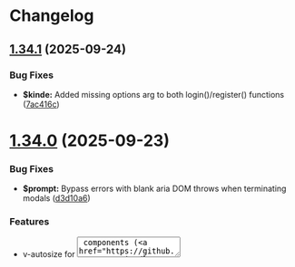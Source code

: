 # Changelog

## [1.34.1](https://github.com/MomsFriendlyDevCo/Vitel/compare/v1.34.0...v1.34.1) (2025-09-24)


### Bug Fixes

* **$kinde:** Added missing options arg to both login()/register() functions ([7ac416c](https://github.com/MomsFriendlyDevCo/Vitel/commit/7ac416caec20a3ecaf973478629a96c523f94818))

# [1.34.0](https://github.com/MomsFriendlyDevCo/Vitel/compare/v1.33.2...v1.34.0) (2025-09-23)


### Bug Fixes

* **$prompt:** Bypass errors with blank aria DOM throws when terminating modals ([d3d10a6](https://github.com/MomsFriendlyDevCo/Vitel/commit/d3d10a6559ec16e03673022149d53e53c71413a8))


### Features

* v-autosize for <textarea/> components ([2d41148](https://github.com/MomsFriendlyDevCo/Vitel/commit/2d41148d75620923f79a91fce13ce833e0b511bd))

## [1.33.2](https://github.com/MomsFriendlyDevCo/Vitel/compare/v1.33.1...v1.33.2) (2025-09-22)


### Bug Fixes

* **v-table:** Allow disabling of foreground loader ([5ff83f6](https://github.com/MomsFriendlyDevCo/Vitel/commit/5ff83f601be3366300ad5bd810ba662f531ae85a))

## [1.33.1](https://github.com/MomsFriendlyDevCo/Vitel/compare/v1.33.0...v1.33.1) (2025-09-17)

# [1.33.0](https://github.com/MomsFriendlyDevCo/Vitel/compare/v1.32.0...v1.33.0) (2025-09-17)


### Features

* <status-progression/> component ([1b5e0e6](https://github.com/MomsFriendlyDevCo/Vitel/commit/1b5e0e69da6fe6712b107c01e3be9bc702b62ebe))

# [1.32.0](https://github.com/MomsFriendlyDevCo/Vitel/compare/v1.31.0...v1.32.0) (2025-09-16)


### Bug Fixes

* **$prompt:** Debug artefact ([7fd8b3d](https://github.com/MomsFriendlyDevCo/Vitel/commit/7fd8b3d54de892d1cea4a774e39d1aebf7bf6cc0))
* **$toast:** Added missing "info" type ([1fa4a1a](https://github.com/MomsFriendlyDevCo/Vitel/commit/1fa4a1adfc042959dc9f04f1801a22b4005eca31))

# [1.31.0](https://github.com/MomsFriendlyDevCo/Vitel/compare/v1.30.0...v1.31.0) (2025-09-09)


### Bug Fixes

* **<btn-states>:** Wrong method used to determine if a state is tolerable ([3f1ffd8](https://github.com/MomsFriendlyDevCo/Vitel/commit/3f1ffd8a20638682b5aaccf9d315859a9955182b))


### Features

* **<date-picker>:** More useful debugging when passing <date-picker> an invalid or non-parsable date ([c904e86](https://github.com/MomsFriendlyDevCo/Vitel/commit/c904e86139c30d74a3f6b979e0c1d27e8a635d3d))

# [1.30.0](https://github.com/MomsFriendlyDevCo/Vitel/compare/v1.29.0...v1.30.0) (2025-09-09)


### Bug Fixes

* **<date-picker>:** Date picker component can now handle null / empty values ([46c432e](https://github.com/MomsFriendlyDevCo/Vitel/commit/46c432e8cc59ae0ec0388e9e4411877b648fc4bf))
* **<digest>:** Better handling for <digest :cache :field="*"> ([74c5f90](https://github.com/MomsFriendlyDevCo/Vitel/commit/74c5f909c6d09e6b22e4876c1d8a6bd041be83f3))


### Features

* <stat-display> widget ([5018efc](https://github.com/MomsFriendlyDevCo/Vitel/commit/5018efc94050df500faaa35c3097d3208c2e96a7))

# [1.29.0](https://github.com/MomsFriendlyDevCo/Vitel/compare/v1.28.0...v1.29.0) (2025-08-25)


### Bug Fixes

* **<v-table>:** $props.foregroundLoader ignored during v-table bootstrap ([cb25f12](https://github.com/MomsFriendlyDevCo/Vitel/commit/cb25f121c2ed598a143559f18aafe0e926e4ead3))


### Features

* **<digest>:** Now has :cache + :cache-key for simple key-val (via URL) data caching ([8e40d7c](https://github.com/MomsFriendlyDevCo/Vitel/commit/8e40d7c7f0a5c58df6fcf14da0c2a776abd8b1d4))

# [1.28.0](https://github.com/MomsFriendlyDevCo/Vitel/compare/v1.27.1...v1.28.0) (2025-08-22)


### Bug Fixes

* **<date-picker>:** More misc fixes for <date-picker/> ([3829d5c](https://github.com/MomsFriendlyDevCo/Vitel/commit/3829d5c2ec2f9bf3b45d4674f33a625f43b339d3))
* **<table-of-contents/>:** Spelling ([e2ed891](https://github.com/MomsFriendlyDevCo/Vitel/commit/e2ed8914525d0e9b4e5bc4e28e2225610417bed2))


### Features

* **<date-picker>:** Added more date formats ([c0693cf](https://github.com/MomsFriendlyDevCo/Vitel/commit/c0693cfbec3a8042c4e6b60df412f141caf99435))
* **$authKinde:** appendAuthenticationHeader flag ([16fbe30](https://github.com/MomsFriendlyDevCo/Vitel/commit/16fbe30dc8ec8765121df5a6a80fe573f5031560))

## [1.27.1](https://github.com/MomsFriendlyDevCo/Vitel/compare/v1.27.0...v1.27.1) (2025-07-31)


### Bug Fixes

* File upload AND state saving now working ([2b67082](https://github.com/MomsFriendlyDevCo/Vitel/commit/2b67082b6ac79c3a273d283b4933e1a816acc5c4))

# [1.27.0](https://github.com/MomsFriendlyDevCo/Vitel/compare/v1.26.0...v1.27.0) (2025-07-31)


### Bug Fixes

* Issues with saving in nested dir (e.g. `data.json/data.json`) ([61d17e8](https://github.com/MomsFriendlyDevCo/Vitel/commit/61d17e830efacfef98500fe888107f6bb242b686))
* Rebuild package-lock ([d59dd77](https://github.com/MomsFriendlyDevCo/Vitel/commit/d59dd774a61ea5bd8613f9401aeb10097a1ee30e))


### Features

* <date-picker> ([19dfdd8](https://github.com/MomsFriendlyDevCo/Vitel/commit/19dfdd8c65b252895e2d909812a1600592712d58))

# [1.26.0](https://github.com/MomsFriendlyDevCo/Vitel/compare/v1.25.2...v1.26.0) (2025-07-27)


### Bug Fixes

* **<btn-promise/>:** Handle $props.min-time even if the action promise throws ([243da7d](https://github.com/MomsFriendlyDevCo/Vitel/commit/243da7d1b1ffdd908112344e2d9c5d330865d808))
* **<table-of-contents-floating>:** Dont try to bind on element if the DOM isnt available - fixes issues where Vue throws while trying to load the component ([4d7f007](https://github.com/MomsFriendlyDevCo/Vitel/commit/4d7f00724b8e30c2fad06847bab92322392e25c8))


### Features

* <btn-floating-bar> - mainly just some SCSS wrapping code ([965c763](https://github.com/MomsFriendlyDevCo/Vitel/commit/965c76390591c87f3f91bb5e81c62d34caf6c4e3))
* <table-of-contents-floating/> ([1354fe5](https://github.com/MomsFriendlyDevCo/Vitel/commit/1354fe56d4ba65e4ae0dd4ad1a30ae76b1c79fd8))
* PoC <timeline> display ([b76bfeb](https://github.com/MomsFriendlyDevCo/Vitel/commit/b76bfebd9ec6a2f96a94d23455590aa6fe26a930))
* v-shortcut (untested) ([5411b52](https://github.com/MomsFriendlyDevCo/Vitel/commit/5411b520a378950272458b497ef452845505d7bf))

## [1.25.2](https://github.com/MomsFriendlyDevCo/Vitel/compare/v1.25.0...v1.25.2) (2025-07-25)


### Bug Fixes

* **$auth:** NPM bump for Kinde + some minor Vue tweaks ([b490eaa](https://github.com/MomsFriendlyDevCo/Vitel/commit/b490eaa54992d3eab6614d6afd5daf34cf560243))
* Metadata population on files in folder ([78bfab8](https://github.com/MomsFriendlyDevCo/Vitel/commit/78bfab84e73869bf96f7ff2e122ed0668227ace5))
* More robust handling of file upload paths ([4630a3d](https://github.com/MomsFriendlyDevCo/Vitel/commit/4630a3dae08c517a3cede9891f28f3ee0ba61804))

## [1.25.1](https://github.com/MomsFriendlyDevCo/Vitel/compare/v1.25.0...v1.25.1) (2025-07-25)


### Bug Fixes

* **$auth:** NPM bump for Kinde + some minor Vue tweaks ([b490eaa](https://github.com/MomsFriendlyDevCo/Vitel/commit/b490eaa54992d3eab6614d6afd5daf34cf560243))
* Metadata population on files in folder ([78bfab8](https://github.com/MomsFriendlyDevCo/Vitel/commit/78bfab84e73869bf96f7ff2e122ed0668227ace5))
* More robust handling of file upload paths ([4630a3d](https://github.com/MomsFriendlyDevCo/Vitel/commit/4630a3dae08c517a3cede9891f28f3ee0ba61804))

# [1.25.0](https://github.com/MomsFriendlyDevCo/Vitel/compare/v1.24.0...v1.25.0) (2025-07-04)


### Features

* <table-of-contents-{area,display,section}/> ([9a64c59](https://github.com/MomsFriendlyDevCo/Vitel/commit/9a64c59abb8ae75295699555d7431e82f6fcd2d8))

# [1.24.0](https://github.com/MomsFriendlyDevCo/Vitel/compare/v1.23.2...v1.24.0) (2025-07-04)


### Features

* <btn-states/> can now also act as a dropdown button ([07ad03d](https://github.com/MomsFriendlyDevCo/Vitel/commit/07ad03de2afc11116b3441b572e812ed82b226c6))

## [1.23.2](https://github.com/MomsFriendlyDevCo/Vitel/compare/v1.23.1...v1.23.2) (2025-07-02)


### Bug Fixes

* **v-table:** Make <v-table> default to using `app.service().baseURL` if its present while bootstrapping ([e6eb8b9](https://github.com/MomsFriendlyDevCo/Vitel/commit/e6eb8b938f31753033f887b154ee7d963ce9f436))

## [1.23.1](https://github.com/MomsFriendlyDevCo/Vitel/compare/v1.23.0...v1.23.1) (2025-05-15)


### Bug Fixes

* Zip file downloading works for embedded files ([1bdac83](https://github.com/MomsFriendlyDevCo/Vitel/commit/1bdac8330b9ae02068808b5dd5a5580d2eb46017))

# [1.23.0](https://github.com/MomsFriendlyDevCo/Vitel/compare/v1.22.0...v1.23.0) (2025-05-15)


### Features

* splitPath handles if there is a folder in the operand ([29b1be5](https://github.com/MomsFriendlyDevCo/Vitel/commit/29b1be5757689bd5b09b50d2177cb6db2d5e1a55))

# [1.22.0](https://github.com/MomsFriendlyDevCo/Vitel/compare/v1.21.2...v1.22.0) (2025-05-08)


### Features

* Recursively search folders in `fileList()` and populate 'files' field ([fad7b93](https://github.com/MomsFriendlyDevCo/Vitel/commit/fad7b93772a9ea64616fb7ee0ec844a1f0539f2d))

## [1.21.2](https://github.com/MomsFriendlyDevCo/Vitel/compare/v1.21.1...v1.21.2) (2025-05-08)


### Bug Fixes

* `fileList()` to be compatible with folders ([7dcc072](https://github.com/MomsFriendlyDevCo/Vitel/commit/7dcc0727b0c1a17ea09ab6ccc2cc091e517add04))

## [1.21.1](https://github.com/MomsFriendlyDevCo/Vitel/compare/v1.21.0...v1.21.1) (2025-03-27)


### Bug Fixes

* $prompt.pop() should always return a promise ([229f4ea](https://github.com/MomsFriendlyDevCo/Vitel/commit/229f4eae2c12319f57e9fa517fbb1e430438a4ea))

# [1.21.0](https://github.com/MomsFriendlyDevCo/Vitel/compare/v1.20.2...v1.21.0) (2025-03-27)


### Features

* Service({debugTiming:Boolean}) ([50d9841](https://github.com/MomsFriendlyDevCo/Vitel/commit/50d98415ac9537819e6a2b88126e3fde958648f0))

## [1.20.2](https://github.com/MomsFriendlyDevCo/Vitel/compare/v1.20.1...v1.20.2) (2025-03-12)


### Bug Fixes

* **$prompt:** Always default promise{Resolve,Reject}() to a No-op function as it makes handling closing nested models easier ([968a4c0](https://github.com/MomsFriendlyDevCo/Vitel/commit/968a4c053333e7853809f3a02758a4c6ad2c3867))
* **$prompt:** Correctly hide dialogs that are in the middle of animating open ([3422906](https://github.com/MomsFriendlyDevCo/Vitel/commit/3422906a155e681e6fc86ae8b393502bb85296cc))

## [1.20.1](https://github.com/MomsFriendlyDevCo/Vitel/compare/v1.20.0...v1.20.1) (2025-01-30)


### Bug Fixes

* **<btn-states>:** STFU when complaining about undefined values and always assume first state ([fc4fcbe](https://github.com/MomsFriendlyDevCo/Vitel/commit/fc4fcbe2095c2738b8f58a26f7ab5d1d77d3faef))

# [1.20.0](https://github.com/MomsFriendlyDevCo/Vitel/compare/v1.19.0...v1.20.0) (2025-01-22)


### Features

* **<btn-states>:** <btn-states> now supports tooltips ([6d4ff36](https://github.com/MomsFriendlyDevCo/Vitel/commit/6d4ff36fd27fca6b742f6668cfb224bec35cc399))

# [1.19.0](https://github.com/MomsFriendlyDevCo/Vitel/compare/v1.18.0...v1.19.0) (2025-01-15)


### Features

* **<btn-promise>:** Added $props.minTime ([461f3eb](https://github.com/MomsFriendlyDevCo/Vitel/commit/461f3eb425bc4e8d6dbf19d6fd7c9089cc71d026))
* **$supabase:** Added $supabase.rpc() wrapper for RPC calls ([fa196af](https://github.com/MomsFriendlyDevCo/Vitel/commit/fa196af705fb76966cae690d085e66229430db8f))

# [1.18.0](https://github.com/MomsFriendlyDevCo/Vitel/compare/v1.17.0...v1.18.0) (2025-01-09)


### Features

* <btn-states/> component ([c13881a](https://github.com/MomsFriendlyDevCo/Vitel/commit/c13881a68b6b5f12ab2681e6f25b99365714e75d))

# [1.17.0](https://github.com/MomsFriendlyDevCo/Vitel/compare/v1.16.4...v1.17.0) (2024-12-19)


### Features

* Added <avatar-gravatar/> ([d131df5](https://github.com/MomsFriendlyDevCo/Vitel/commit/d131df58b91eb45da9cafe786ccd811c2f623efd))

## [1.16.4](https://github.com/MomsFriendlyDevCo/Vitel/compare/v1.16.3...v1.16.4) (2024-12-18)


### Bug Fixes

* **$idb:** Dont try and return a non-existant value when calling unset() ([93bb3ae](https://github.com/MomsFriendlyDevCo/Vitel/commit/93bb3aec36ae4af003ed5fdc916a5071bb58a9c9))

## [1.16.3](https://github.com/MomsFriendlyDevCo/Vitel/compare/v1.16.2...v1.16.3) (2024-12-18)

## [1.16.2](https://github.com/MomsFriendlyDevCo/Vitel/compare/v1.16.1...v1.16.2) (2024-11-28)


### Bug Fixes

* **$prompt:** Rewrite $prompt dialog stacking to work without .toReversed() as this doenst always seem to be available ([7e4636a](https://github.com/MomsFriendlyDevCo/Vitel/commit/7e4636aab46f326e7374c5ca91d2831dc92657ad))
* **v-table:** Incorrect contexting when computing the baseUrl ([8573d96](https://github.com/MomsFriendlyDevCo/Vitel/commit/8573d96ec209ea18fe7f3e837a2aa09993e561b3))

## [1.16.1](https://github.com/MomsFriendlyDevCo/Vitel/compare/v1.16.0...v1.16.1) (2024-11-19)

# [1.16.0](https://github.com/MomsFriendlyDevCo/Vitel/compare/v1.15.0...v1.16.0) (2024-11-18)


### Bug Fixes

* **$lockRocket:** Make the identify function use a callback method to identify the user to prevent race conditions ([7e33966](https://github.com/MomsFriendlyDevCo/Vitel/commit/7e339667df551b08629c8684c4fe5fb99a9043e0))
* **$logrocket:** Typo ([61a99e4](https://github.com/MomsFriendlyDevCo/Vitel/commit/61a99e4e388ec02446a454b5134e94b9fbaad380))
* **LogRocket:** Debug log user ident updates ([58d7f9b](https://github.com/MomsFriendlyDevCo/Vitel/commit/58d7f9b4c77c798de653648190bcdf6658d4944e))


### Features

* **<dynamic>:** <Dynamic> now supports :ref-handle as a means to refer to the inner component ([bc0b031](https://github.com/MomsFriendlyDevCo/Vitel/commit/bc0b03163b087133e86aa37e23ef01bd09310319))
* **$prompt:** $prompt click handlers now pass context + arg of the dynamic element being used ([4cc8dfa](https://github.com/MomsFriendlyDevCo/Vitel/commit/4cc8dfa733cde34aa097d55f15c89aa8277864e4))

# [1.15.0](https://github.com/MomsFriendlyDevCo/Vitel/compare/v1.14.1...v1.15.0) (2024-11-10)


### Bug Fixes

* **$toast:** Also ignore "CANCEL" response codes within $toast.catch ([c57fd93](https://github.com/MomsFriendlyDevCo/Vitel/commit/c57fd93dae3b2c2b0b8519bdcf461ffb2935b568))


### Features

* **btn-promise:** <btn-promise :action="cb"/> component ([4cf9c3b](https://github.com/MomsFriendlyDevCo/Vitel/commit/4cf9c3b7adeb28fa3f66077291f360a41e41a909))

## [1.14.1](https://github.com/MomsFriendlyDevCo/Vitel/compare/v1.14.0...v1.14.1) (2024-11-01)

# [1.14.0](https://github.com/MomsFriendlyDevCo/Vitel/compare/v1.13.1...v1.14.0) (2024-10-24)


### Features

* **<select-icon>:** Basic implementation of the icon selector component ([de3f780](https://github.com/MomsFriendlyDevCo/Vitel/commit/de3f780aaf005dfd636aec55f645519c604217ab))
* **<select-icon>:** Misc fixes to tooltip handling ([d256a43](https://github.com/MomsFriendlyDevCo/Vitel/commit/d256a43fc1f986d5b2e821b001f115b37f5cbb4d))

# [1.13.0](https://github.com/MomsFriendlyDevCo/Vitel/compare/v1.12.4...v1.13.0) (2024-09-25)


### Bug Fixes

* **$idb:** Remove debugger stop when calling $idb.clear() ([f91d03a](https://github.com/MomsFriendlyDevCo/Vitel/commit/f91d03afe2c47997a0b253548faba3cf40649c80))
* Less chatter with v-autocomplete changes ([b5f93e6](https://github.com/MomsFriendlyDevCo/Vitel/commit/b5f93e6974271724582d0dd89c358347e97e0913))
* **v-animate:** Debug should default to off ([e853f00](https://github.com/MomsFriendlyDevCo/Vitel/commit/e853f001e969a793b7334573bd30496b72615312))


### Features

* **<loading>:** Added subtitle display ([8100b6c](https://github.com/MomsFriendlyDevCo/Vitel/commit/8100b6c30f35d44c1eea0652f2fae022124cd866))

## [1.12.4](https://github.com/MomsFriendlyDevCo/Vitel/compare/v1.12.3...v1.12.4) (2024-09-06)


### Bug Fixes

* **$stateIdb:** Deep clone values (if they are a proxy) before saving via $set ([d30af9a](https://github.com/MomsFriendlyDevCo/Vitel/commit/d30af9adffe3a7fce2a17972a579846c4c8c24d3))
* Debugging services now auto-clones proxy objects for better output ([8a38180](https://github.com/MomsFriendlyDevCo/Vitel/commit/8a38180964fa18bb431dfcb0556bcadaaa871949))

## [1.12.3](https://github.com/MomsFriendlyDevCo/Vitel/compare/v1.12.2...v1.12.3) (2024-09-05)


### Bug Fixes

* **$stateIdb:** Wrong version extraction with .databases() API and DB doesnt exist yet ([20b2725](https://github.com/MomsFriendlyDevCo/Vitel/commit/20b272570532baf09fb613c0d40cf45249c19f5c))

## [1.12.2](https://github.com/MomsFriendlyDevCo/Vitel/compare/v1.12.1...v1.12.2) (2024-09-05)


### Bug Fixes

* Wrap indexedDB.databases() in case Firefox version is <126 ([beec1d5](https://github.com/MomsFriendlyDevCo/Vitel/commit/beec1d50d02fc4b9061b07e7124c86ce80ee3390))

## [1.12.1](https://github.com/MomsFriendlyDevCo/Vitel/compare/v1.12.0...v1.12.1) (2024-08-14)


### Bug Fixes

* **$stateIdb:** Transaction support + block detection for $stateIdb.clear() ([383bea7](https://github.com/MomsFriendlyDevCo/Vitel/commit/383bea7d6e6f1bbf06c04b9c29fc478931adf860))

# [1.12.0](https://github.com/MomsFriendlyDevCo/Vitel/compare/v1.11.1...v1.12.0) (2024-08-14)


### Features

* **$stateIdb:** $idb.clear() method now supports dropping the entire database ([d7b8b86](https://github.com/MomsFriendlyDevCo/Vitel/commit/d7b8b8660d633358952cfbcc2aff536c2d817cfa))

## [1.11.1](https://github.com/MomsFriendlyDevCo/Vitel/compare/v1.11.0...v1.11.1) (2024-08-12)


### Bug Fixes

* **$supabase:** Tell Supabase not to throw 406s when we are optionally expecting rows ([9410b5d](https://github.com/MomsFriendlyDevCo/Vitel/commit/9410b5d1ed73011f4b88415750f3d5f4c74b3d5f))

# [1.11.0](https://github.com/MomsFriendlyDevCo/Vitel/compare/v1.10.2...v1.11.0) (2024-08-12)


### Bug Fixes

* **$logRocket:** Typo ([cf74d42](https://github.com/MomsFriendlyDevCo/Vitel/commit/cf74d4255e9e6a53e6121e623bf5575c586d2ff8))


### Features

* **$logRocket:** LogRocket service ([b2d2be3](https://github.com/MomsFriendlyDevCo/Vitel/commit/b2d2be32ddbb3698dfab3d081609e93a5198f1ec))
* Expose utilities scripts via import alias ([898098c](https://github.com/MomsFriendlyDevCo/Vitel/commit/898098c5283a57764b7d4e57ca04ca97426f041a))
* utils/retry ([f2fe919](https://github.com/MomsFriendlyDevCo/Vitel/commit/f2fe919d00cc1e1d02f7a9a598aa082fd1435211))

## [1.10.2](https://github.com/MomsFriendlyDevCo/Vitel/compare/v1.10.1...v1.10.2) (2024-08-09)


### Bug Fixes

* Typo ([051da37](https://github.com/MomsFriendlyDevCo/Vitel/commit/051da3712e897d2ce9c2fa3927441867d3589313))

## [1.10.1](https://github.com/MomsFriendlyDevCo/Vitel/compare/v1.10.0...v1.10.1) (2024-08-09)


### Bug Fixes

* **$stateIdb:** More tolerence with "failed successfully" errors ([2954e99](https://github.com/MomsFriendlyDevCo/Vitel/commit/2954e994683928f950c2c5ce4141462ba9461c22))

# [1.10.0](https://github.com/MomsFriendlyDevCo/Vitel/compare/v1.9.0...v1.10.0) (2024-07-31)


### Bug Fixes

* **v-animate:** Typo ([0f3d850](https://github.com/MomsFriendlyDevCo/Vitel/commit/0f3d8500939e4fb1eabf66e59126f9b2c68aad8b))


### Features

* **$stateSupabase:** Uploading files in Supabase now returns the raw Supabase result ([710a929](https://github.com/MomsFriendlyDevCo/Vitel/commit/710a9291c2bd29330275d548f9e70f9cbf7dbbe3))

# [1.9.0](https://github.com/MomsFriendlyDevCo/Vitel/compare/v1.8.0...v1.9.0) (2024-07-30)


### Features

* **v-animate:** v-animate directive for simple animations ([5d67514](https://github.com/MomsFriendlyDevCo/Vitel/commit/5d675144ad2ad9100ce204c7740c1fa7391f7899))

# [1.8.0](https://github.com/MomsFriendlyDevCo/Vitel/compare/v1.7.1...v1.8.0) (2024-07-25)


### Bug Fixes

* **$ripple:** Various debugging artefacts ([ba2c8e2](https://github.com/MomsFriendlyDevCo/Vitel/commit/ba2c8e211770e024bcd0bd387c212ba16dae97a2))
* **$ripple:** Various style inheritence for ripple effect ([b1eb41a](https://github.com/MomsFriendlyDevCo/Vitel/commit/b1eb41ad34ed853e675affcd1ec60dd2528e6662))


### Features

* **$ripple:** Added $ripple UI effect service ([628b31e](https://github.com/MomsFriendlyDevCo/Vitel/commit/628b31e1e6e2f4facdc5f5e1d75900863d024116))

## [1.7.1](https://github.com/MomsFriendlyDevCo/Vitel/compare/v1.7.0...v1.7.1) (2024-07-24)


### Bug Fixes

* **$auth:** Automatically clear login search tokens after auth ([f7f5af2](https://github.com/MomsFriendlyDevCo/Vitel/commit/f7f5af2a7473ffce71505f51ed1885a50e52f841))
* **$authKinde:** Various JSDoc fixes ([832dda4](https://github.com/MomsFriendlyDevCo/Vitel/commit/832dda4a29aa33f13234aea4218066c4be4dbaea))
* **$stateIdb:** Remove debugger marker for weird errors thrown in $idb ([f38a90d](https://github.com/MomsFriendlyDevCo/Vitel/commit/f38a90d681b41587aa9572698b15907720125095))

# [1.7.0](https://github.com/MomsFriendlyDevCo/Vitel/compare/v1.6.0...v1.7.0) (2024-07-12)


### Features

* **$stateIdb:** Added automatic-retry to potencially error prone code blocks ([66b4c09](https://github.com/MomsFriendlyDevCo/Vitel/commit/66b4c0920c4d9d712b6b0487a047df4fb8ae23cb))

# [1.6.0](https://github.com/MomsFriendlyDevCo/Vitel/compare/v1.5.0...v1.6.0) (2024-07-12)


### Features

* **$http:** New support for $http.lazyGet() ([0a3faaf](https://github.com/MomsFriendlyDevCo/Vitel/commit/0a3faafa94a12d5597f50f50d40e082fc2a1c207))

# [1.5.0](https://github.com/MomsFriendlyDevCo/Vitel/compare/v1.4.5...v1.5.0) (2024-07-10)


### Features

* **v-focus:** Now correctly handles Bootstrap modal animations and sets focus after they complete ([4b79556](https://github.com/MomsFriendlyDevCo/Vitel/commit/4b7955646164cde8df7db948d64a8c3e3157411b))

## [1.4.5](https://github.com/MomsFriendlyDevCo/Vitel/compare/v1.4.4...v1.4.5) (2024-07-09)


### Bug Fixes

* **$prompt:** Use raw button definitions if we have them rather than only shorthand strings ([50c49d6](https://github.com/MomsFriendlyDevCo/Vitel/commit/50c49d6fe2b676e65edc99a6085350dbfffbe3d8))

## [1.4.4](https://github.com/MomsFriendlyDevCo/Vitel/compare/v1.4.3...v1.4.4) (2024-07-02)


### Bug Fixes

* **$idb:** Serialize via lodash.cloneDeep() by default to break apart weird objects ([6459b3e](https://github.com/MomsFriendlyDevCo/Vitel/commit/6459b3e05991cb8876ed2ea0314972b4e89f4fe3))

## [1.4.3](https://github.com/MomsFriendlyDevCo/Vitel/compare/v1.4.2...v1.4.3) (2024-06-11)


### Bug Fixes

* **$authKinde:** Added various sanity checks when trying to signup / logout when using the bypassEmail option ([823490a](https://github.com/MomsFriendlyDevCo/Vitel/commit/823490abad09d0ea9816f89a262b33f50da41aaf))

## [1.4.2](https://github.com/MomsFriendlyDevCo/Vitel/compare/v1.4.1...v1.4.2) (2024-06-08)


### Bug Fixes

* Better detection for "empty" file meta information to skip the meta update process ([d512f1a](https://github.com/MomsFriendlyDevCo/Vitel/commit/d512f1aa49f3a4a16bb1e7486a24508cbf31ac09))
* Dont crash out when trying to parse file paths that dont have an apparent file ext ([df2c46b](https://github.com/MomsFriendlyDevCo/Vitel/commit/df2c46bbbb4bdda8e7adb95c1b998b540fbb0a8b))

## [1.4.1](https://github.com/MomsFriendlyDevCo/Vitel/compare/v1.4.0...v1.4.1) (2024-06-08)

# [1.4.0](https://github.com/MomsFriendlyDevCo/Vitel/compare/v1.3.1...v1.4.0) (2024-06-08)


### Bug Fixes

* **$stateIdb:** Typo ([99f9599](https://github.com/MomsFriendlyDevCo/Vitel/commit/99f9599a65761e2a8439254368eef0d08141da5f))


### Features

* **$prompt:** Added ability to hide the close button + disable closability alltogether ([27bb44b](https://github.com/MomsFriendlyDevCo/Vitel/commit/27bb44bea8109135a119932b65804d8ac86a0641))

## [1.3.1](https://github.com/MomsFriendlyDevCo/Vitel/compare/v1.3.0...v1.3.1) (2024-05-28)

# [1.3.0](https://github.com/MomsFriendlyDevCo/Vitel/compare/v1.2.2...v1.3.0) (2024-05-24)


### Bug Fixes

* **$stateSupabase:** Bind debug chattyness of @mfdc/supabase-reactive to $stateSupabase ([3b4998a](https://github.com/MomsFriendlyDevCo/Vitel/commit/3b4998ac7def95f46f660d20864dea6499209c3e))


### Features

* **$stateIdb:** Can now disable dynamic entity creation ([c7ab968](https://github.com/MomsFriendlyDevCo/Vitel/commit/c7ab968b33ce77c57df3e287ff63c92426ea7acf))
* **$stateIdb:** Can now specify default entities to create during boot ([57eb0c7](https://github.com/MomsFriendlyDevCo/Vitel/commit/57eb0c75af2188850f1989c0238692ba30a6e2c9))

## [1.2.2](https://github.com/MomsFriendlyDevCo/Vitel/compare/v1.2.1...v1.2.2) (2024-05-20)


### Bug Fixes

* **supabase:** Undo workaround for Supabase transport - now working correctly ([a2b367a](https://github.com/MomsFriendlyDevCo/Vitel/commit/a2b367a02838367f074df424c902328029650ee5))

## [1.2.1](https://github.com/MomsFriendlyDevCo/Vitel/compare/v1.2.0...v1.2.1) (2024-05-14)


### Bug Fixes

* **$stateIdb:** Experimental close+rebuild functionality + retry-on-fail for DB connections ([4822d1b](https://github.com/MomsFriendlyDevCo/Vitel/commit/4822d1bb6cd96426d233cef3cd00a82a6ecce7e5))

# [1.2.0](https://github.com/MomsFriendlyDevCo/Vitel/compare/v1.1.54...v1.2.0) (2024-04-30)


### Bug Fixes

* Let release-it figure out the release increment ([17c26d7](https://github.com/MomsFriendlyDevCo/Vitel/commit/17c26d716ed376a50ed8de35059318bb8fcfe41c))


### Features

* Added v-scrollable ([6af1951](https://github.com/MomsFriendlyDevCo/Vitel/commit/6af19516af5700aee3985856c9488561d633151b))

## [1.1.54](https://github.com/MomsFriendlyDevCo/Vitel/compare/v1.1.53...v1.1.54) (2024-04-18)

## [1.1.53](https://github.com/MomsFriendlyDevCo/Vitel/compare/v1.1.52...v1.1.53) (2024-04-17)


### Bug Fixes

* **$stateIdb:** Fix for IndexedDB when accessing cache results ([738eaf6](https://github.com/MomsFriendlyDevCo/Vitel/commit/738eaf627df4f397b9f103fdf777f51ad10df1a9))
* Debugging artefacts ([a582503](https://github.com/MomsFriendlyDevCo/Vitel/commit/a58250327f7b8422a2ed3e9f8963cfa8d3236f5e))


### Features

* **$stateIdb:** Added getAll() + clear() functionality ([3010d8e](https://github.com/MomsFriendlyDevCo/Vitel/commit/3010d8e18dcd27382a3889051568ed6a0b54b663))

# [](https://github.com/MomsFriendlyDevCo/Vitel/compare/v1.1.52...v) (2024-04-17)


### Bug Fixes

* **$stateIdb:** Fix for IndexedDB when accessing cache results ([738eaf6](https://github.com/MomsFriendlyDevCo/Vitel/commit/738eaf627df4f397b9f103fdf777f51ad10df1a9))
* Debugging artefacts ([a582503](https://github.com/MomsFriendlyDevCo/Vitel/commit/a58250327f7b8422a2ed3e9f8963cfa8d3236f5e))


### Features

* **$stateIdb:** Added getAll() + clear() functionality ([3010d8e](https://github.com/MomsFriendlyDevCo/Vitel/commit/3010d8e18dcd27382a3889051568ed6a0b54b663))



## [1.1.52](https://github.com/MomsFriendlyDevCo/Vitel/compare/v1.1.51...v1.1.52) (2024-04-15)


### Bug Fixes

* Dont return a weird array(undef) when saving files ([885cefe](https://github.com/MomsFriendlyDevCo/Vitel/commit/885cefece8079fb8076f77d9f46d4cb48b7d155f))


### Features

* **$stateIdb:** Added IndexedDB service ([5211348](https://github.com/MomsFriendlyDevCo/Vitel/commit/5211348a4981c919ba9b2bd5d7b9018e0c088d68))



## [1.1.51](https://github.com/MomsFriendlyDevCo/Vitel/compare/v1.1.50...v1.1.51) (2024-04-09)


### Bug Fixes

* Doubling up object keys ([6fa7ffc](https://github.com/MomsFriendlyDevCo/Vitel/commit/6fa7ffce02017665ed0460b82f970e543c3e620e))


### Features

* **v-focus:** Added hyper-agressive focus getter v-focus ([e0df821](https://github.com/MomsFriendlyDevCo/Vitel/commit/e0df821412b83554e563fe2c67f0c23073527a87))



## [1.1.50](https://github.com/MomsFriendlyDevCo/Vitel/compare/v1.1.49...v1.1.50) (2024-04-02)



## [1.1.49](https://github.com/MomsFriendlyDevCo/Vitel/compare/v1.1.48...v1.1.49) (2024-03-28)


### Bug Fixes

* **$authKinde:** Extra checks before trying to fetch a user that doesnt have a auth token ([21b4bac](https://github.com/MomsFriendlyDevCo/Vitel/commit/21b4bac59aee5c2e34e0fade46ce3467310a2a84))



## [1.1.48](https://github.com/MomsFriendlyDevCo/Vitel/compare/v1.1.47...v1.1.48) (2024-03-21)


### Bug Fixes

* MSW should STFU about unknown endpoints ([39f53c7](https://github.com/MomsFriendlyDevCo/Vitel/commit/39f53c7db56698e5e45727b73412090994cb2cd9))


### Features

* **v-menu:** New v-menu directive to easily handle popup-menus or context-menus ([9cae06d](https://github.com/MomsFriendlyDevCo/Vitel/commit/9cae06d137b05601862cbabc387069226eec818a))



## [1.1.47](https://github.com/MomsFriendlyDevCo/Vitel/compare/v1.1.46...v1.1.47) (2024-03-19)


### Bug Fixes

* **$stateSupabase:** fileUpload() Can now also accept FileList inputs ([8d770d7](https://github.com/MomsFriendlyDevCo/Vitel/commit/8d770d72e259a03a3645023b60604f545880b5c0))


### Features

* <file-drop/> component ([94af6f3](https://github.com/MomsFriendlyDevCo/Vitel/commit/94af6f3e231e16730df1f5a2435d6820bf36f1c8))



## [1.1.46](https://github.com/MomsFriendlyDevCo/Vitel/compare/v1.1.45...v1.1.46) (2024-03-14)


### Bug Fixes

* **<dynamic>:** Incorrect remapping of events -> onEventName ([b2a9d0a](https://github.com/MomsFriendlyDevCo/Vitel/commit/b2a9d0aad1284efeb55a755d7fee6e28b2b3f1ef))
* Dont package favicons in NPM ([1944c93](https://github.com/MomsFriendlyDevCo/Vitel/commit/1944c9342f8a8635ac299cf0e3b836b6365a037e))


### Features

* **$stateSupabase:** Added CacheControl option when uploading ([6e2182a](https://github.com/MomsFriendlyDevCo/Vitel/commit/6e2182abcc37896369462e1cacc9426463c26bfa))
* **v-href:** Can now completely replace the v-href handler ([f1cccbe](https://github.com/MomsFriendlyDevCo/Vitel/commit/f1cccbe54d5f06b3fc2e0f1c979004d8fe61314c))



## [1.1.45](https://github.com/MomsFriendlyDevCo/Vitel/compare/v1.1.44...v1.1.45) (2024-02-29)


### Bug Fixes

* **$stateSupabase:** Fix using raw Blobs in fileUpload() ([72da192](https://github.com/MomsFriendlyDevCo/Vitel/commit/72da1929f0d56a3a1d091a7ff6c8d9e877940fed))


### Features

* **$stateSupabase:** Can now opt out of transcoders when using fileUpload() ([e257458](https://github.com/MomsFriendlyDevCo/Vitel/commit/e2574582f0c70515197a44ccec4a32f982e862f1))



## [1.1.44](https://github.com/MomsFriendlyDevCo/Vitel/compare/v1.1.43...v1.1.44) (2024-02-23)


### Features

* **$authKinde:** onRefresh() hook ([c0afc68](https://github.com/MomsFriendlyDevCo/Vitel/commit/c0afc68c4a0a313ca771fa3076d45bdeed3b2406))



## [1.1.43](https://github.com/MomsFriendlyDevCo/Vitel/compare/v1.1.42...v1.1.43) (2024-02-22)


### Features

* **$authKinde:** Add override to force localstorage if needed ([08e9fa8](https://github.com/MomsFriendlyDevCo/Vitel/commit/08e9fa85a8c147228bb2684edf536116cbfb9ac9))



## [1.1.42](https://github.com/MomsFriendlyDevCo/Vitel/compare/v1.1.41...v1.1.42) (2024-02-21)



## [1.1.41](https://github.com/MomsFriendlyDevCo/Vitel/compare/v1.1.40...v1.1.41) (2024-02-18)


### Features

* **$authKinde:** Allow user decoration via callback ([08c99ae](https://github.com/MomsFriendlyDevCo/Vitel/commit/08c99ae802d76fc246aa4a57c0f5f3f6bbb89620))



## [1.1.40](https://github.com/MomsFriendlyDevCo/Vitel/compare/v1.1.39...v1.1.40) (2024-02-04)


### Bug Fixes

* **menu:** Wrong DOM element referal when setting icons for menus ([7e2614a](https://github.com/MomsFriendlyDevCo/Vitel/commit/7e2614a6ecf82be464300d327f9bd60236d979a6))
* **v-href:** Be more tolerent of data munging before the DOM is ready ([6b08d51](https://github.com/MomsFriendlyDevCo/Vitel/commit/6b08d5162fd961a111d2ebeebb670cc743759d03))



## [1.1.39](https://github.com/MomsFriendlyDevCo/Vitel/compare/v1.1.38...v1.1.39) (2024-01-24)


### Bug Fixes

* **<scrollytelling>:** Better handling of auto-playback + requestAnimationFrame() hooks ([c76510d](https://github.com/MomsFriendlyDevCo/Vitel/commit/c76510dc333b3da9080ef5ac1b9929a0cc870d87))
* Be less picky about node version when compiling ([d2c4a1a](https://github.com/MomsFriendlyDevCo/Vitel/commit/d2c4a1a86f61a549fe244fb58018a4c0722d52f9))
* Less fussy error reporting with `new Position()` ([1c183e0](https://github.com/MomsFriendlyDevCo/Vitel/commit/1c183e03044aa198073301dae6376f819815ffb1))
* Patch @momsfriendlydevco/supabase-reactive to be less picky with NPM engine version spec ([caac525](https://github.com/MomsFriendlyDevCo/Vitel/commit/caac525b6f730c3daf408ed1c0284eb6cbff3546))


### Features

* **<scrollytelling-video/>:** Allow smoother seek between keyframes ([a880396](https://github.com/MomsFriendlyDevCo/Vitel/commit/a880396d1b459061db314bcbefe58a32dde09095))
* **<scrollytelling>:** Better control of position via setPosition() ([8fbe2b1](https://github.com/MomsFriendlyDevCo/Vitel/commit/8fbe2b1758a45be8ea6d3cf63b59337db19afaee))
* **<scrollytelling>:** Moved position handling into its own class instance ([89552b8](https://github.com/MomsFriendlyDevCo/Vitel/commit/89552b8d288b7a5ee278d0cdfef5dc04309138dd))
* **menu:** $menu service to handle one-off / context Boostrap menus ([60fddfe](https://github.com/MomsFriendlyDevCo/Vitel/commit/60fddfe21b5fd6039d5674db2dc138c6f8e575dc))
* **scrollytelling:** Added :startAt property to help with debugging ([3812bac](https://github.com/MomsFriendlyDevCo/Vitel/commit/3812bac25691d7675f699f0ad28eacc196a1f3ac))
* **scrollytelling:** Added basic timeline indicator control ([8d261f2](https://github.com/MomsFriendlyDevCo/Vitel/commit/8d261f287f3d15a3f96e7d8dec52a4bde15c778b))
* **scrollytelling:** Basic PoC ([14077b5](https://github.com/MomsFriendlyDevCo/Vitel/commit/14077b53824cd663dec3001f6d8080e24afa13ac))
* **scrollytelling:** Basic PoC working with video ([a493791](https://github.com/MomsFriendlyDevCo/Vitel/commit/a4937914a410bae8dc1cd97026d02bfd975d36ae))
* **scrollytelling:** Basic video scrollytelling item ([c926aee](https://github.com/MomsFriendlyDevCo/Vitel/commit/c926aee43a6a525924bfadeca8f84972b6ab3dcd))
* **scrollytelling:** Various cleanups for position calculations ([441d2d4](https://github.com/MomsFriendlyDevCo/Vitel/commit/441d2d438a949578e90be44f47a072c69e8bae07))



## [1.1.38](https://github.com/MomsFriendlyDevCo/Vitel/compare/v1.1.37...v1.1.38) (2023-11-28)


### Bug Fixes

* **<v-table/>:** Remove jQuery dependency when correcting table height ([6286770](https://github.com/MomsFriendlyDevCo/Vitel/commit/62867707d8801c99275d10ab437b49f9027ef521))



## [1.1.37](https://github.com/MomsFriendlyDevCo/Vitel/compare/v1.1.36...v1.1.37) (2023-11-28)


### Bug Fixes

* **<v-table/>:** Remove dependency on Vue@2 $setPath + app.service("$http") -> vm.$http ([967724b](https://github.com/MomsFriendlyDevCo/Vitel/commit/967724b88ceab72c400ddf8bb4fa5498109c5790))



## [1.1.36](https://github.com/MomsFriendlyDevCo/Vitel/compare/v1.1.35...v1.1.36) (2023-11-25)


### Features

* v-autocomplete ([146192c](https://github.com/MomsFriendlyDevCo/Vitel/commit/146192c598c987b37249a20c7d8c2e7c749339ba))



## [1.1.35](https://github.com/MomsFriendlyDevCo/Vitel/compare/v1.1.34...v1.1.35) (2023-11-23)



## [1.1.34](https://github.com/MomsFriendlyDevCo/Vitel/compare/v1.1.33...v1.1.34) (2023-11-16)


### Bug Fixes

* Wrong offsets when converting simple strings to UUIDs ([3bb6c7e](https://github.com/MomsFriendlyDevCo/Vitel/commit/3bb6c7e17648412963b0a30ea7e9fec788c913b2))



## [1.1.33](https://github.com/MomsFriendlyDevCo/Vitel/compare/v1.1.32...v1.1.33) (2023-11-16)


### Bug Fixes

* **$stateSupabase:** More consistant throttle settings ([fa8e971](https://github.com/MomsFriendlyDevCo/Vitel/commit/fa8e971d80c3e2b76f248e677c9c1df3319a2a71))



## [1.1.32](https://github.com/MomsFriendlyDevCo/Vitel/compare/v1.1.31...v1.1.32) (2023-11-09)


### Features

* **$stateSupabase:** Added _String2UUID() utility function to mash data into UUIDs ([00599e1](https://github.com/MomsFriendlyDevCo/Vitel/commit/00599e11ff4100dc44ed63db901af295061f4ba0))



## [1.1.31](https://github.com/MomsFriendlyDevCo/Vitel/compare/v1.1.30...v1.1.31) (2023-11-09)


### Bug Fixes

* **v-table:** Typo ([8fef30a](https://github.com/MomsFriendlyDevCo/Vitel/commit/8fef30a9e2db170672538cf031fcc62020458347))



## [1.1.30](https://github.com/MomsFriendlyDevCo/Vitel/compare/v1.1.29...v1.1.30) (2023-11-09)


### Bug Fixes

* **$stateSupabase:** Added "path" output to File data structure ([b191562](https://github.com/MomsFriendlyDevCo/Vitel/commit/b191562a569e002de7585cd1e9f3a2eecaa9ee97))



## [1.1.29](https://github.com/MomsFriendlyDevCo/Vitel/compare/v1.1.28...v1.1.29) (2023-11-08)


### Bug Fixes

* **v-table:** Better support if a column spec lacks a suitable ID ([b0cb704](https://github.com/MomsFriendlyDevCo/Vitel/commit/b0cb7043c47aba6d65ecd63dce9d6446f6583178))
* **v-table:** Better support to calculate endpoint URLs from a baseUrl ([c22a91f](https://github.com/MomsFriendlyDevCo/Vitel/commit/c22a91fec37611e73e92e731262a4a8fa8bb2a00))



## [1.1.28](https://github.com/MomsFriendlyDevCo/Vitel/compare/v1.1.27...v1.1.28) (2023-11-02)


### Bug Fixes

* **$stateSupabase:** Include $ready promise immediately on load ([55fe769](https://github.com/MomsFriendlyDevCo/Vitel/commit/55fe769e8577e6875c268be7332330e76939e40f))


### Features

* **$stateSupabase:** Syncing IDs when binding data now available as an option ([b1c5a42](https://github.com/MomsFriendlyDevCo/Vitel/commit/b1c5a42611e96afcff9eef7c64dff4c746b47975))



## [1.1.27](https://github.com/MomsFriendlyDevCo/Vitel/compare/v1.1.26...v1.1.27) (2023-11-01)


### Bug Fixes

* **$stateSupabase:** binding callbacks onRemoteChange() + onPostInit() are now waited on and are executed in a logical order ([e93289b](https://github.com/MomsFriendlyDevCo/Vitel/commit/e93289b7193f9e7d86a6d37f291b2ff1e6ee888a))
* **$stateSupabase:** Disabled non-functional unsubscribe code and added a debugging marker in place rather than throwing on project change ([768b028](https://github.com/MomsFriendlyDevCo/Vitel/commit/768b02876ef92408ab7c21127444f4b6eefcbb60))



## [1.1.26](https://github.com/MomsFriendlyDevCo/Vitel/compare/v1.1.25...v1.1.26) (2023-10-27)



## [1.1.25](https://github.com/MomsFriendlyDevCo/Vitel/compare/v1.1.24...v1.1.25) (2023-10-26)


### Bug Fixes

* **$stateSupabase:** Fixes to how Supabase syncs objects + avoid needless local updates ([ffeacef](https://github.com/MomsFriendlyDevCo/Vitel/commit/ffeacef7728f8e5c756805e67e3987284fd2a5cf))



## [1.1.24](https://github.com/MomsFriendlyDevCo/Vitel/compare/v1.1.23...v1.1.24) (2023-10-23)


### Features

* **<dump/>:** Dump component now supports JSON highlighting ([8f99c85](https://github.com/MomsFriendlyDevCo/Vitel/commit/8f99c8522f3e877509b66654b2bcfeceba4cddeb))



## [1.1.23](https://github.com/MomsFriendlyDevCo/Vitel/compare/v1.1.22...v1.1.23) (2023-10-19)



## [1.1.22](https://github.com/MomsFriendlyDevCo/Vitel/compare/v1.1.21...v1.1.22) (2023-10-19)


### Bug Fixes

* **$stateSupabase:** Actually wait for file uploasd to succeed before fulfiling promise ([ea5bfbc](https://github.com/MomsFriendlyDevCo/Vitel/commit/ea5bfbc083175bb70b7716b4b9837071c047aeee))
* Dont stomp on promise resolution if closing an already closing modal window ([38063e8](https://github.com/MomsFriendlyDevCo/Vitel/commit/38063e8860f4eae6639e2f78cca6d7d807be871b))


### Features

* **$stateSupabase:** Allow overwriting uploaded files ([5ad035e](https://github.com/MomsFriendlyDevCo/Vitel/commit/5ad035eaf157f455b2fb3ab67c861e4c761c9bce))



## [1.1.21](https://github.com/MomsFriendlyDevCo/Vitel/compare/v1.1.20...v1.1.21) (2023-10-19)


### Bug Fixes

* **$stateSupabase:** Various fixes to the Supabase handling of POJO files ([25a6edc](https://github.com/MomsFriendlyDevCo/Vitel/commit/25a6edcf705d8eeed0b4f1c301d190bf9b1b9e8d))



## [1.1.20](https://github.com/MomsFriendlyDevCo/Vitel/compare/v1.1.19...v1.1.20) (2023-10-18)


### Bug Fixes

* **$authKinde:** Client creation API doesnt always return a promisable ([4146430](https://github.com/MomsFriendlyDevCo/Vitel/commit/414643018c94287e886f3b60efb500718370d6ac))
* Handle created() promise chains from extendables ([c9951dc](https://github.com/MomsFriendlyDevCo/Vitel/commit/c9951dc7366856d8f624c7c7dd6fc1a080b3cf81))
* Resolution issues with optional vs base dependencies ([faf13ba](https://github.com/MomsFriendlyDevCo/Vitel/commit/faf13ba6827345cda79b3e64fbd75161ce03f9e3))
* Wrong Kinde domain suffix ([ae2cbd4](https://github.com/MomsFriendlyDevCo/Vitel/commit/ae2cbd4f3411d4f168dd124e454c2b990ed2eaba))


### Features

* **$prompt:** Can now add optional classes to the modal + outer modalDialog ([e10eea9](https://github.com/MomsFriendlyDevCo/Vitel/commit/e10eea9403fed2fb1a83491c5c302a3e70c22c05))



## [1.1.19](https://github.com/MomsFriendlyDevCo/Vitel/compare/v1.1.18...v1.1.19) (2023-10-17)


### Features

* **$auth-kinde:** Added kinde.io auth handler ([5ce537c](https://github.com/MomsFriendlyDevCo/Vitel/commit/5ce537cc2df19cc76563807accf9cb526ae11648))



## [1.1.18](https://github.com/MomsFriendlyDevCo/Vitel/compare/v1.1.17...v1.1.18) (2023-10-17)


### Bug Fixes

* Debugging artefacts ([81d7c25](https://github.com/MomsFriendlyDevCo/Vitel/commit/81d7c25bb589b9cc68cc701f18564d649df671f5))



## [1.1.17](https://github.com/MomsFriendlyDevCo/Vitel/compare/8eabc54214d520a890c56ab09da06ab4e7a60b67...v1.1.17) (2023-10-14)


### Bug Fixes

* **<dynamic/>:** Dynamic loader can now work on component prototypes alone ([8008514](https://github.com/MomsFriendlyDevCo/Vitel/commit/800851465f1596168b64c74d599976d70750b1da))
* **$http:** Various fixes to $http module ([f008774](https://github.com/MomsFriendlyDevCo/Vitel/commit/f008774d93cdf4e2d31690e46d93329f5ccb2821))
* **$prompt:** Misc fixes for $prompt service to handle [@change](https://github.com/change) emitters + promise returns ([32087ea](https://github.com/MomsFriendlyDevCo/Vitel/commit/32087ea43a31564b08917be284d4b2f7a1e74895))
* **$prompt:** Nicer dependency reporting if Bootstrap / Modal submodule is not installed ([548f7c1](https://github.com/MomsFriendlyDevCo/Vitel/commit/548f7c108af90e2d6fa3b6080c443e639815f482))
* $service.require() + $service.services reactive fixes ([f82cf8f](https://github.com/MomsFriendlyDevCo/Vitel/commit/f82cf8fbe246f78c3cb813f579daab373a2b0ac7))
* **$stateSupabase:** Fix for Websocket / CORS transport in @Supabase/Realtime ([7e3f43c](https://github.com/MomsFriendlyDevCo/Vitel/commit/7e3f43cb7a82a6e76dd9d8e4d30925b7f801e5b3))
* **$stateSupabase:** Misc doc fixes + fileSet() ([ce8f600](https://github.com/MomsFriendlyDevCo/Vitel/commit/ce8f60084bae0a0741f67e1c9767c7347174e508))
* **$stateSupabase:** Nicer wrapper when requesting an empty file list ([296554e](https://github.com/MomsFriendlyDevCo/Vitel/commit/296554e9b86ae0ccd09527169b638578cf1c9c97))
* **$toast:** Better handling when trying to close still-animating-in toasts ([a190ae5](https://github.com/MomsFriendlyDevCo/Vitel/commit/a190ae53b751ce8302858ab5c04387467c481287))
* **$toast:** Dont always assume the dev is updating `toast.progress` ([1285c7e](https://github.com/MomsFriendlyDevCo/Vitel/commit/1285c7e64ad8f7e5e1cab4583d11ce75c1dc2c31))
* Better wrapping for async created() lifecycle hooks of services ([1e5895c](https://github.com/MomsFriendlyDevCo/Vitel/commit/1e5895c0d831a74187a4a1a5b335f2319c1f6c2e))
* Bug with toast closing - promise wrapped toasts using the wrong contents ([132bb8f](https://github.com/MomsFriendlyDevCo/Vitel/commit/132bb8f24390e00414b1590212f5677158005e66))
* Bump NPM:[@supabase](https://github.com/supabase) to latest ([6a973ff](https://github.com/MomsFriendlyDevCo/Vitel/commit/6a973ff949059dd6678ff6e2892589a0212b5c2f))
* Dont display the full date as a tooltip if its the same as whats displayed anyway ([7549c90](https://github.com/MomsFriendlyDevCo/Vitel/commit/7549c909a20c1648d632e69eb96a0180234da82b))
* Dont need utils to work around vue defaults - {required} + {defaults} are flatly incompatible in Vue components ([7d973cd](https://github.com/MomsFriendlyDevCo/Vitel/commit/7d973cd622ed565d1028ed6a4d53caa8fbd6a566))
* Fixes to <v-table/> to patch in proper use of $loader + $http ([ca415da](https://github.com/MomsFriendlyDevCo/Vitel/commit/ca415da6476a573a424aabc628012fedf461485d))
* Force upgrade of sub-dependency for [@supabase](https://github.com/supabase)* to fix issue with node-fetch ([773a497](https://github.com/MomsFriendlyDevCo/Vitel/commit/773a49760432ddc42dae375ca187187f108661cf))
* Gotta love YAML ([b90924c](https://github.com/MomsFriendlyDevCo/Vitel/commit/b90924cb48401a245035cfe3a3cd1a4efda26b65))
* Minor fixes ([32ab7a5](https://github.com/MomsFriendlyDevCo/Vitel/commit/32ab7a5793f1ac1da942558f73b57ff26999cc75))
* Misc fixes to keep ESlint happy ([399fa0b](https://github.com/MomsFriendlyDevCo/Vitel/commit/399fa0bbaf7c8ad4d5602340b79c68dab36f0de7))
* Misc minor bugs and annoyances ([46f478f](https://github.com/MomsFriendlyDevCo/Vitel/commit/46f478f3b3b4c0fed8fa9443c1e33fb51b601d6d))
* Missing package dep ([8a33d40](https://github.com/MomsFriendlyDevCo/Vitel/commit/8a33d400f1a993b0e152d76d9e6fc5d9aeda05f9))
* More fixes for $services global property setting ([0ebf077](https://github.com/MomsFriendlyDevCo/Vitel/commit/0ebf077e7f3e0b1aed5d528a7ce20d83d433971e))
* Moved <dump/> component into general components rather than its own category ([d37fb37](https://github.com/MomsFriendlyDevCo/Vitel/commit/d37fb3744988b042e9e33e98849b31942aeb84aa))
* Prevent irritating "Whats New" popup in Storybook ([730af69](https://github.com/MomsFriendlyDevCo/Vitel/commit/730af69feeee58281ea023a40bd4ae3b2e8cf750))
* Rebuild package-lock.json ([f6e04f6](https://github.com/MomsFriendlyDevCo/Vitel/commit/f6e04f6198fe84a6ceb870cf6742df6ff9fc2373))
* Service sharing (via globalProperties) finally working ([04f4c1f](https://github.com/MomsFriendlyDevCo/Vitel/commit/04f4c1f8c3b4edfa5a99b543a1044d8b10aa2faa))
* Using default signature for property values rather than "this" ([f998771](https://github.com/MomsFriendlyDevCo/Vitel/commit/f99877128579608b205125b5e63e42d23d956bdb))
* **v-href:** Debugging artefacts ([fc812f9](https://github.com/MomsFriendlyDevCo/Vitel/commit/fc812f9693f03764e4bd94ff31dca834971a2b6c))
* **v-href:** Determine which router to use while avoiding globals ([cd6d400](https://github.com/MomsFriendlyDevCo/Vitel/commit/cd6d4000b4eedb19fec05af837aefa6541e9f9e5))
* **v-table:** Use $http baseUrl rather than window location for relative URL ([43c32a5](https://github.com/MomsFriendlyDevCo/Vitel/commit/43c32a5fba1ec023bdbdabdc0bc765e849e5f5b4))
* Validating vtBody before use ([a5f9034](https://github.com/MomsFriendlyDevCo/Vitel/commit/a5f9034c6fd1b7272fbe0ab25a1540cc39e468f2))
* Wait on $SERVICE.promise() if the promise is not already running ([6fdcf53](https://github.com/MomsFriendlyDevCo/Vitel/commit/6fdcf534bc65914146a22a056216224728426fdb))
* Wrong exporter paths for Vue components ([496fd4b](https://github.com/MomsFriendlyDevCo/Vitel/commit/496fd4b895100664b2b7718d2bedf48f03e15f8c))


### Features

* <date/> ([db57803](https://github.com/MomsFriendlyDevCo/Vitel/commit/db578037b48d5cb3bca835c9c26253b0e7fbe5f8))
* **<digest/>:** Added <digest/> ([8ae9831](https://github.com/MomsFriendlyDevCo/Vitel/commit/8ae9831be9c27f499d72a38501d876bfb3a0f079))
* <dynamic/> ([41cdf7f](https://github.com/MomsFriendlyDevCo/Vitel/commit/41cdf7fcfd1c19239d2cc73599c128803861fa2b))
* <file-size/> ([8985bcf](https://github.com/MomsFriendlyDevCo/Vitel/commit/8985bcfcef6e67f7ad4a32089c899f991b8a800f))
* <pagination/> ([c3e7ded](https://github.com/MomsFriendlyDevCo/Vitel/commit/c3e7ded3346d703908409541e96d341b9d1b4ac9))
* <placeholder/> ([b08a304](https://github.com/MomsFriendlyDevCo/Vitel/commit/b08a304ef639b3a23fd38b01db9afdc9f0f96a6a))
* |pluralize ([4895081](https://github.com/MomsFriendlyDevCo/Vitel/commit/4895081b1fb7ab563573cd74142586f85241d734))
* |startCase ([af16625](https://github.com/MomsFriendlyDevCo/Vitel/commit/af166252c947b3c5f08c24d62a8751c667532187))
* $events ([3ab4bd7](https://github.com/MomsFriendlyDevCo/Vitel/commit/3ab4bd7f49bbff8697c4a761207d682612845175))
* $http ([9dc16a8](https://github.com/MomsFriendlyDevCo/Vitel/commit/9dc16a843398fa9639d579e30390f0c9015ce404))
* $http.throttle() ([dfd8cb6](https://github.com/MomsFriendlyDevCo/Vitel/commit/dfd8cb6317d67deee87c274a928f9a263191159a))
* **$http:** Can now specify base URL for $http ([f18a96e](https://github.com/MomsFriendlyDevCo/Vitel/commit/f18a96e81be442515e295ae72f6d2fb1c6c2561c))
* $loader.start(id:String) -> $loader.start({id: String, caption: String}) ([0b89ab7](https://github.com/MomsFriendlyDevCo/Vitel/commit/0b89ab7ad47541d5cc8bac2f02f5a24014a9ba43))
* $prompt now supports component embedding ([b80d58e](https://github.com/MomsFriendlyDevCo/Vitel/commit/b80d58e6ffe56021e49f5fa88eac35ff455fb6a3))
* **$prompt:** $prompt.isOpen + $prompt.closeIfOpen() ([9656367](https://github.com/MomsFriendlyDevCo/Vitel/commit/96563676d45b16cf6b9af1a8c4d5cb165cbdace8))
* $service{timeout:Number} to catch deadlocks when loading services ([3843715](https://github.com/MomsFriendlyDevCo/Vitel/commit/384371594bb1c87f4616131d06c980d8c69e2cae))
* $stateSupabase ([904c7d9](https://github.com/MomsFriendlyDevCo/Vitel/commit/904c7d9e01a67d90922a19f60e8961acce353667))
* **$stateSupabase:** Allow reaction to remote data changes with bindData({onRemoteChange:Function}) ([04ec052](https://github.com/MomsFriendlyDevCo/Vitel/commit/04ec052abc1a0d646e4721d24f8335318809e44e))
* **$stateSupabase:** Throw if basic config is missing when starting Supabase connection ([e49d17a](https://github.com/MomsFriendlyDevCo/Vitel/commit/e49d17ab0317eb1f301e75d9ea917d5aff4e554d))
* $toast.catch() ([e2dae26](https://github.com/MomsFriendlyDevCo/Vitel/commit/e2dae2625741999d7f946f20391703843e3bd834))
* Added $stateSupabase.fileGet({toast:Boolean}) functionality ([08707bb](https://github.com/MomsFriendlyDevCo/Vitel/commit/08707bb339a4e383d9998f7f4be33b3de3fd0930))
* Added basic debugging + stack closing functionality to $prompt ([68fc52b](https://github.com/MomsFriendlyDevCo/Vitel/commit/68fc52b15116001395ae3b1022ce2f0bd6bed91e))
* Added fake-user output to $http demo ([0fba479](https://github.com/MomsFriendlyDevCo/Vitel/commit/0fba479633ee09fda9ce72b729c6e0702ad15a77))
* Added geneic debug mode for services ([e6cc37e](https://github.com/MomsFriendlyDevCo/Vitel/commit/e6cc37e3036884c29a10afdbc917c5379485d63e))
* Added List filter ([4033875](https://github.com/MomsFriendlyDevCo/Vitel/commit/4033875872409dcb2c4a8bd6c19ac7c188673e9e))
* Added Number() filter ([db91c57](https://github.com/MomsFriendlyDevCo/Vitel/commit/db91c5710d88721a46d958413b0b16fe451fb45d))
* Added Service(Name, Spec, {onLoad:Function, onReady:Function}) to make extending service options easier ([990c1e0](https://github.com/MomsFriendlyDevCo/Vitel/commit/990c1e0f7401063277df2f010091f1cb6ff7f889))
* Added support for vm.$filters as a Vue service ([0007bcc](https://github.com/MomsFriendlyDevCo/Vitel/commit/0007bcc6aab13ab921852c3de20ecb46a8695410))
* Allow extending $service{created()} ([21d96dd](https://github.com/MomsFriendlyDevCo/Vitel/commit/21d96ddb07ca4a7524c66614bb8d497092f04f4c))
* Auto import <pagination/> within <v-table/> ([e7ace77](https://github.com/MomsFriendlyDevCo/Vitel/commit/e7ace77dcdd600b9181d7df6466e825707e99e13))
* Basic <v-table/> implementation ([0d98d8a](https://github.com/MomsFriendlyDevCo/Vitel/commit/0d98d8a72078dc3efb6e477210c2e16b44035100))
* Basic $authHanko implementation ([8da70d0](https://github.com/MomsFriendlyDevCo/Vitel/commit/8da70d09d133b66d03e164544b14817031ac9f07))
* Basic $loader implementation ([32ca30a](https://github.com/MomsFriendlyDevCo/Vitel/commit/32ca30a253f4a9eea4e699f90473c7ae948b68c3))
* Basic $toast service ([8686be8](https://github.com/MomsFriendlyDevCo/Vitel/commit/8686be8f21d6549fdb6a377fbbea38402b00ea7c))
* Basic implementation of $prompt ([88fc1ac](https://github.com/MomsFriendlyDevCo/Vitel/commit/88fc1ac719dabcbaa91b82c438b1e3e429aa6148))
* Can now call app.service() / app.filter() to ask for services/filters rather than just defining them ([a683104](https://github.com/MomsFriendlyDevCo/Vitel/commit/a683104c31943e3314da330475b205cdd431cb10))
* Can now set {forceDebug:true} when loading the main Vitel worker to force debugging on everything ([fbb78c1](https://github.com/MomsFriendlyDevCo/Vitel/commit/fbb78c190b8ebb4b80ba224fdb18c2ed83c6a409))
* Can now use $services as singleton functions by exposing a top level `call()` method + $http now also accepts this ([cd14813](https://github.com/MomsFriendlyDevCo/Vitel/commit/cd14813b2a83b6b0c32358e77f2a4ef21d6c46de))
* Currency filter ([ad30ebb](https://github.com/MomsFriendlyDevCo/Vitel/commit/ad30ebb4278647a057ddd24bd1a8ae9dfe77cfc6))
* Date() filter + fixes for original <date/> component ([b4fb4d1](https://github.com/MomsFriendlyDevCo/Vitel/commit/b4fb4d14351c4ec59687a245cf981ce667726821))
* Generic $services handler ([a8be9b8](https://github.com/MomsFriendlyDevCo/Vitel/commit/a8be9b8309a230a44eae4c4f7b247067d1db6651))
* Loading widget ([8eabc54](https://github.com/MomsFriendlyDevCo/Vitel/commit/8eabc54214d520a890c56ab09da06ab4e7a60b67))
* Ported v-href ([778b9d7](https://github.com/MomsFriendlyDevCo/Vitel/commit/778b9d721f8488fbf5f79023ef6a785f54e0dae4))
* **v-href:** Added {before:Function, after:Function} handling to v-href ([af6aa55](https://github.com/MomsFriendlyDevCo/Vitel/commit/af6aa5509058bd60a619f20c89a8b120e9cb8278))
